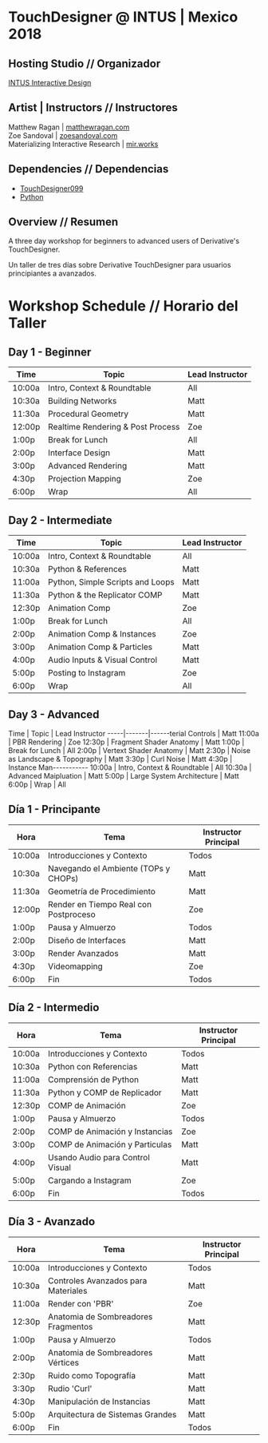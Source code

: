 # TouchDesigner @ INTUS | Mexico 2018

## Hosting Studio // Organizador
[INTUS Interactive Design](http://intus.tv/)

## Artist | Instructors // Instructores
Matthew Ragan | [matthewragan.com](https://matthewragan.com)  
Zoe Sandoval | [zoesandoval.com](https://zoesandoval.com)  
Materializing Interactive Research | [mir.works](https://mir.works)

## Dependencies // Dependencias
* [TouchDesigner099](https://www.derivative.ca/099/Downloads/)  
* [Python](https://www.python.org/)  

## Overview // Resumen
A three day workshop for beginners to advanced users of Derivative's TouchDesigner.

Un taller de tres días sobre Derivative TouchDesigner para usuarios principiantes a avanzados.


# Workshop Schedule // Horario del Taller

## Day 1 - Beginner
Time | Topic | Lead Instructor
-----|-------|-----------------
10:00a | Intro, Context & Roundtable | All
10:30a | Building Networks | Matt
11:30a | Procedural Geometry | Matt
12:00p | Realtime Rendering & Post Process | Zoe
1:00p | Break for Lunch | All
2:00p | Interface Design | Matt
3:00p | Advanced Rendering | Matt
4:30p | Projection Mapping | Zoe
6:00p | Wrap | All

## Day 2 - Intermediate
Time | Topic | Lead Instructor
-----|-------|-----------------
10:00a | Intro, Context & Roundtable | All
10:30a | Python & References | Matt
11:00a | Python, Simple Scripts and Loops | Matt
11:30a | Python & the Replicator COMP | Matt
12:30p | Animation Comp | Zoe
1:00p | Break for Lunch | All
2:00p | Animation Comp & Instances | Zoe
3:00p | Animation Comp & Particles | Matt
4:00p | Audio Inputs & Visual Control | Matt
5:00p | Posting to Instagram | Zoe
6:00p | Wrap | All

## Day 3 - Advanced
Time | Topic | Lead Instructor
-----|-------|------terial Controls | Matt
11:00a | PBR Rendering | Zoe
12:30p | Fragment Shader Anatomy | Matt
1:00p | Break for Lunch | All
2:00p | Vertext Shader Anatomy | Matt
2:30p | Noise as Landscape & Topography | Matt
3:30p | Curl Noise | Matt
4:30p | Instance Man-----------
10:00a | Intro, Context & Roundtable | All
10:30a | Advanced Maipluation | Matt
5:00p | Large System Architecture | Matt
6:00p | Wrap | All

## Día 1 - Principante
Hora | Tema | Instructor Principal
-----|-------|-----------------
10:00a | Introducciones y Contexto | Todos
10:30a | Navegando el Ambiente (TOPs y CHOPs) | Matt
11:30a | Geometría de Procedimiento | Matt
12:00p | Render en Tiempo Real con Postproceso | Zoe
1:00p | Pausa y Almuerzo | Todos
2:00p | Diseño de Interfaces | Matt
3:00p | Render Avanzados | Matt
4:30p | Videomapping | Zoe
6:00p | Fin | Todos

## Día 2 - Intermedio
Hora | Tema | Instructor Principal
-----|-------|-----------------
10:00a | Introducciones y Contexto | Todos
10:30a | Python con Referencias | Matt
11:00a | Comprensión de Python | Matt
11:30a | Python y COMP de Replicador | Matt
12:30p | COMP de Animación | Zoe
1:00p | Pausa y Almuerzo | Todos
2:00p | COMP de Animación y Instancias | Zoe
3:00p | COMP de Animación y Particulas | Matt
4:00p | Usando Audio para Control Visual | Matt
5:00p | Cargando a Instagram | Zoe
6:00p | Fin | Todos

## Día 3 - Avanzado
Hora | Tema | Instructor Principal
-----|-------|-----------------
10:00a | Introducciones y Contexto | Todos
10:30a | Controles Avanzados para Materiales | Matt
11:00a | Render con 'PBR' | Zoe
12:30p | Anatomia de Sombreadores Fragmentos | Matt
1:00p | Pausa y Almuerzo | Todos
2:00p | Anatomia de Sombreadores Vértices | Matt
2:30p | Ruido como Topografía | Matt
3:30p | Rudio 'Curl' | Matt
4:30p | Manipulación de Instancias | Matt
5:00p | Arquitectura de Sistemas Grandes | Matt
6:00p | Fin | Todos